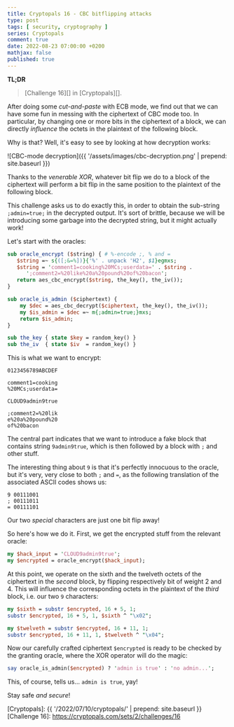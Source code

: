 ```yaml
---
title: Cryptopals 16 - CBC bitflipping attacks
type: post
tags: [ security, cryptography ]
series: Cryptopals
comment: true
date: 2022-08-23 07:00:00 +0200
mathjax: false
published: true
---
```


**TL;DR**

> [Challenge 16][] in [Cryptopals][].

After doing some *cut-and-paste* with ECB mode, we find out that we can
have some fun in messing with the ciphertext of CBC mode too. In
particular, by changing one or more bits in the ciphertext of a block,
we can directly *influence* the octets in the plaintext of the following
block.

Why is that? Well, it's easy to see by looking at how decryption works:

![CBC-mode decryption]({{ '/assets/images/cbc-decryption.png' | prepend: site.baseurl }})

Thanks to the *venerable XOR*, whatever bit flip we do to a block of the
ciphertext will perform a bit flip in the same position to the plaintext
of the following block.

This challenge asks us to do exactly this, in order to obtain the
sub-string `;admin=true;` in the decrypted output. It's sort of brittle,
because we will be introducing some garbage into the decrypted string,
but it might actually work!

Let's start with the oracles:

```perl
sub oracle_encrypt ($string) { # %-encode ;, % and =
   $string =~ s{([;&=%])}{'%' . unpack 'H2', $1}egmxs;
   $string = 'comment1=cooking%20MCs;userdata=' . $string .
      ';comment2=%20like%20a%20pound%20of%20bacon';
   return aes_cbc_encrypt($string, the_key(), the_iv());
}

sub oracle_is_admin ($ciphertext) {
    my $dec = aes_cbc_decrypt($ciphertext, the_key(), the_iv());
    my $is_admin = $dec =~ m{;admin=true;}mxs;
    return $is_admin;
}

sub the_key { state $key = random_key() }
sub the_iv  { state $iv  = random_key() }
```

This is what we want to encrypt:

```
0123456789ABCDEF

comment1=cooking
%20MCs;userdata=

CLOUD9admin9true

;comment2=%20lik
e%20a%20pound%20
of%20bacon
```

The central part indicates that we want to introduce a fake block that
contains string `9admin9true`, which is then followed by a block with
`;` and other stuff.

The interesting thing about `9` is that it's perfectly innocuous to the
oracle, but it's very, very close to both `;` and `=`, as the following
translation of the associated ASCII codes shows us:

```
9 00111001
; 00111011
= 00111101
```

Our two *special* characters are just one bit flip away!

So here's how we do it. First, we get the encrypted stuff from the
relevant oracle:

```perl
my $hack_input = 'CLOUD9admin9true';
my $encrypted = oracle_encrypt($hack_input);
```

At this point, we operate on the sixth and the twelveth octets of the
ciphertext in the *second* block, by flipping respectively bit of weight
2 and 4. This will influence the corresponding octets in the plaintext
of the *third* block, i.e. our two `9` characters:

```perl
my $sixth = substr $encrypted, 16 + 5, 1;
substr $encrypted, 16 + 5, 1, $sixth ^ "\x02";

my $twelveth = substr $encrypted, 16 + 11, 1;
substr $encrypted, 16 + 11, 1, $twelveth ^ "\x04";
```

Now our carefully crafted ciphertext `$encrypted` is ready to be checked
by the granting oracle, where the XOR operator will do the magic:

```perl
say oracle_is_admin($encrypted) ? 'admin is true' : 'no admin...';
```

This, of course, tells us... `admin is true`, yay!

Stay safe *and secure*!

[Perl]: https://www.perl.org/
[Cryptopals]: {{ '/2022/07/10/cryptopals/' | prepend: site.baseurl }}
[Challenge 16]: https://cryptopals.com/sets/2/challenges/16
